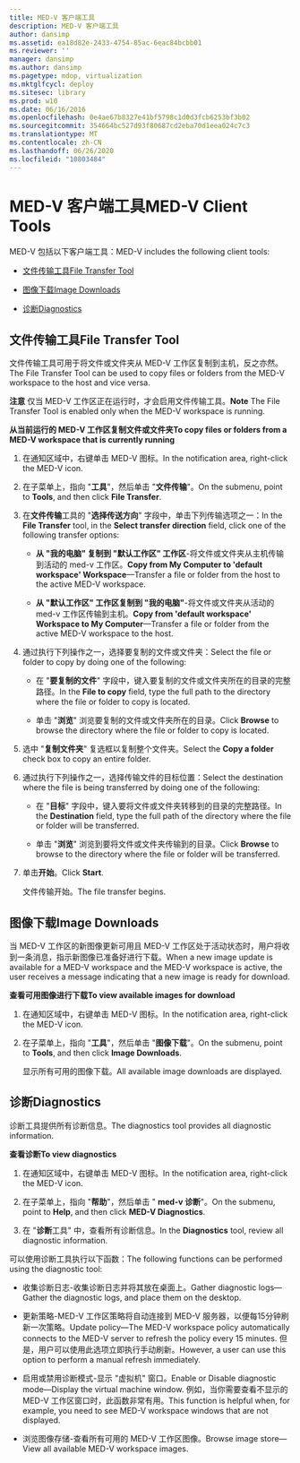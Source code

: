 ```yaml
---
title: MED-V 客户端工具
description: MED-V 客户端工具
author: dansimp
ms.assetid: ea18d82e-2433-4754-85ac-6eac84bcbb01
ms.reviewer: ''
manager: dansimp
ms.author: dansimp
ms.pagetype: mdop, virtualization
ms.mktglfcycl: deploy
ms.sitesec: library
ms.prod: w10
ms.date: 06/16/2016
ms.openlocfilehash: 0e4ae67b8327e41bf5798c1d0d3fcb6253bf3b02
ms.sourcegitcommit: 354664bc527d93f80687cd2eba70d1eea024c7c3
ms.translationtype: MT
ms.contentlocale: zh-CN
ms.lasthandoff: 06/26/2020
ms.locfileid: "10803484"
---
```

# <span data-ttu-id="c74c3-103">MED-V 客户端工具</span><span class="sxs-lookup"><span data-stu-id="c74c3-103">MED-V Client Tools</span></span>


<span data-ttu-id="c74c3-104">MED-V 包括以下客户端工具：</span><span class="sxs-lookup"><span data-stu-id="c74c3-104">MED-V includes the following client tools:</span></span>

-   [<span data-ttu-id="c74c3-105">文件传输工具</span><span class="sxs-lookup"><span data-stu-id="c74c3-105">File Transfer Tool</span></span>](#bkmk-filetransfertool)

-   [<span data-ttu-id="c74c3-106">图像下载</span><span class="sxs-lookup"><span data-stu-id="c74c3-106">Image Downloads</span></span>](#bkmk-imagedownloads)

-   [<span data-ttu-id="c74c3-107">诊断</span><span class="sxs-lookup"><span data-stu-id="c74c3-107">Diagnostics</span></span>](#bkmk-diagnostics)

## <a href="" id="bkmk-filetransfertool"></a><span data-ttu-id="c74c3-108">文件传输工具</span><span class="sxs-lookup"><span data-stu-id="c74c3-108">File Transfer Tool</span></span>


<span data-ttu-id="c74c3-109">文件传输工具可用于将文件或文件夹从 MED-V 工作区复制到主机，反之亦然。</span><span class="sxs-lookup"><span data-stu-id="c74c3-109">The File Transfer Tool can be used to copy files or folders from the MED-V workspace to the host and vice versa.</span></span>

<span data-ttu-id="c74c3-110">**注意** 仅当 MED-V 工作区正在运行时，才会启用文件传输工具。</span><span class="sxs-lookup"><span data-stu-id="c74c3-110">**Note** The File Transfer Tool is enabled only when the MED-V workspace is running.</span></span>

 

**<span data-ttu-id="c74c3-111">从当前运行的 MED-V 工作区复制文件或文件夹</span><span class="sxs-lookup"><span data-stu-id="c74c3-111">To copy files or folders from a MED-V workspace that is currently running</span></span>**

1.  <span data-ttu-id="c74c3-112">在通知区域中，右键单击 MED-V 图标。</span><span class="sxs-lookup"><span data-stu-id="c74c3-112">In the notification area, right-click the MED-V icon.</span></span>

2.  <span data-ttu-id="c74c3-113">在子菜单上，指向 "**工具**"，然后单击 "**文件传输**"。</span><span class="sxs-lookup"><span data-stu-id="c74c3-113">On the submenu, point to **Tools**, and then click **File Transfer**.</span></span>

3.  <span data-ttu-id="c74c3-114">在**文件传输**工具的 "**选择传送方向**" 字段中，单击下列传输选项之一：</span><span class="sxs-lookup"><span data-stu-id="c74c3-114">In the **File Transfer** tool, in the **Select transfer direction** field, click one of the following transfer options:</span></span>

    -   <span data-ttu-id="c74c3-115">**从 "我的电脑" 复制到 "默认工作区" 工作区**-将文件或文件夹从主机传输到活动的 med-v 工作区。</span><span class="sxs-lookup"><span data-stu-id="c74c3-115">**Copy from My Computer to 'default workspace' Workspace**—Transfer a file or folder from the host to the active MED-V workspace.</span></span>

    -   <span data-ttu-id="c74c3-116">**从 "默认工作区" 工作区复制到 "我的电脑"**-将文件或文件夹从活动的 med-v 工作区传输到主机。</span><span class="sxs-lookup"><span data-stu-id="c74c3-116">**Copy from 'default workspace' Workspace to My Computer**—Transfer a file or folder from the active MED-V workspace to the host.</span></span>

4.  <span data-ttu-id="c74c3-117">通过执行下列操作之一，选择要复制的文件或文件夹：</span><span class="sxs-lookup"><span data-stu-id="c74c3-117">Select the file or folder to copy by doing one of the following:</span></span>

    -   <span data-ttu-id="c74c3-118">在 "**要复制的文件**" 字段中，键入要复制的文件或文件夹所在的目录的完整路径。</span><span class="sxs-lookup"><span data-stu-id="c74c3-118">In the **File to copy** field, type the full path to the directory where the file or folder to copy is located.</span></span>

    -   <span data-ttu-id="c74c3-119">单击 "**浏览**" 浏览要复制的文件或文件夹所在的目录。</span><span class="sxs-lookup"><span data-stu-id="c74c3-119">Click **Browse** to browse the directory where the file or folder to copy is located.</span></span>

5.  <span data-ttu-id="c74c3-120">选中 "**复制文件夹**" 复选框以复制整个文件夹。</span><span class="sxs-lookup"><span data-stu-id="c74c3-120">Select the **Copy a folder** check box to copy an entire folder.</span></span>

6.  <span data-ttu-id="c74c3-121">通过执行下列操作之一，选择传输文件的目标位置：</span><span class="sxs-lookup"><span data-stu-id="c74c3-121">Select the destination where the file is being transferred by doing one of the following:</span></span>

    -   <span data-ttu-id="c74c3-122">在 "**目标**" 字段中，键入要将文件或文件夹转移到的目录的完整路径。</span><span class="sxs-lookup"><span data-stu-id="c74c3-122">In the **Destination** field, type the full path of the directory where the file or folder will be transferred.</span></span>

    -   <span data-ttu-id="c74c3-123">单击 "**浏览**" 浏览到要将文件或文件夹传输到的目录。</span><span class="sxs-lookup"><span data-stu-id="c74c3-123">Click **Browse** to browse to the directory where the file or folder will be transferred.</span></span>

7.  <span data-ttu-id="c74c3-124">单击**开始**。</span><span class="sxs-lookup"><span data-stu-id="c74c3-124">Click **Start**.</span></span>

    <span data-ttu-id="c74c3-125">文件传输开始。</span><span class="sxs-lookup"><span data-stu-id="c74c3-125">The file transfer begins.</span></span>

## <a href="" id="bkmk-imagedownloads"></a><span data-ttu-id="c74c3-126">图像下载</span><span class="sxs-lookup"><span data-stu-id="c74c3-126">Image Downloads</span></span>


<span data-ttu-id="c74c3-127">当 MED-V 工作区的新图像更新可用且 MED-V 工作区处于活动状态时，用户将收到一条消息，指示新图像已准备好进行下载。</span><span class="sxs-lookup"><span data-stu-id="c74c3-127">When a new image update is available for a MED-V workspace and the MED-V workspace is active, the user receives a message indicating that a new image is ready for download.</span></span>

**<span data-ttu-id="c74c3-128">查看可用图像进行下载</span><span class="sxs-lookup"><span data-stu-id="c74c3-128">To view available images for download</span></span>**

1.  <span data-ttu-id="c74c3-129">在通知区域中，右键单击 MED-V 图标。</span><span class="sxs-lookup"><span data-stu-id="c74c3-129">In the notification area, right-click the MED-V icon.</span></span>

2.  <span data-ttu-id="c74c3-130">在子菜单上，指向 "**工具**"，然后单击 "**图像下载**"。</span><span class="sxs-lookup"><span data-stu-id="c74c3-130">On the submenu, point to **Tools**, and then click **Image Downloads**.</span></span>

    <span data-ttu-id="c74c3-131">显示所有可用的图像下载。</span><span class="sxs-lookup"><span data-stu-id="c74c3-131">All available image downloads are displayed.</span></span>

## <a href="" id="bkmk-diagnostics"></a><span data-ttu-id="c74c3-132">诊断</span><span class="sxs-lookup"><span data-stu-id="c74c3-132">Diagnostics</span></span>


<span data-ttu-id="c74c3-133">诊断工具提供所有诊断信息。</span><span class="sxs-lookup"><span data-stu-id="c74c3-133">The diagnostics tool provides all diagnostic information.</span></span>

**<span data-ttu-id="c74c3-134">查看诊断</span><span class="sxs-lookup"><span data-stu-id="c74c3-134">To view diagnostics</span></span>**

1.  <span data-ttu-id="c74c3-135">在通知区域中，右键单击 MED-V 图标。</span><span class="sxs-lookup"><span data-stu-id="c74c3-135">In the notification area, right-click the MED-V icon.</span></span>

2.  <span data-ttu-id="c74c3-136">在子菜单上，指向 "**帮助**"，然后单击 " **med-v 诊断**"。</span><span class="sxs-lookup"><span data-stu-id="c74c3-136">On the submenu, point to **Help**, and then click **MED-V Diagnostics**.</span></span>

3.  <span data-ttu-id="c74c3-137">在 "**诊断**工具" 中，查看所有诊断信息。</span><span class="sxs-lookup"><span data-stu-id="c74c3-137">In the **Diagnostics** tool, review all diagnostic information.</span></span>

<span data-ttu-id="c74c3-138">可以使用诊断工具执行以下函数：</span><span class="sxs-lookup"><span data-stu-id="c74c3-138">The following functions can be performed using the diagnostic tool:</span></span>

-   <span data-ttu-id="c74c3-139">收集诊断日志-收集诊断日志并将其放在桌面上。</span><span class="sxs-lookup"><span data-stu-id="c74c3-139">Gather diagnostic logs—Gather the diagnostic logs, and place them on the desktop.</span></span>

-   <span data-ttu-id="c74c3-140">更新策略-MED-V 工作区策略将自动连接到 MED-V 服务器，以便每15分钟刷新一次策略。</span><span class="sxs-lookup"><span data-stu-id="c74c3-140">Update policy—The MED-V workspace policy automatically connects to the MED-V server to refresh the policy every 15 minutes.</span></span> <span data-ttu-id="c74c3-141">但是，用户可以使用此选项立即执行手动刷新。</span><span class="sxs-lookup"><span data-stu-id="c74c3-141">However, a user can use this option to perform a manual refresh immediately.</span></span>

-   <span data-ttu-id="c74c3-142">启用或禁用诊断模式-显示 "虚拟机" 窗口。</span><span class="sxs-lookup"><span data-stu-id="c74c3-142">Enable or Disable diagnostic mode—Display the virtual machine window.</span></span> <span data-ttu-id="c74c3-143">例如，当你需要查看不显示的 MED-V 工作区窗口时，此函数非常有用。</span><span class="sxs-lookup"><span data-stu-id="c74c3-143">This function is helpful when, for example, you need to see MED-V workspace windows that are not displayed.</span></span>

-   <span data-ttu-id="c74c3-144">浏览图像存储-查看所有可用的 MED-V 工作区图像。</span><span class="sxs-lookup"><span data-stu-id="c74c3-144">Browse image store—View all available MED-V workspace images.</span></span>

 

 






